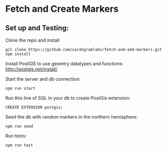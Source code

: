 # Fetch and Create Markers

## Set up and Testing:

Clone the repo and install 
```
git clone https://github.com/sarahgramlabs/fetch-and-add-markers.git
npm install
```

Install PostGIS to use geomtry datatypes and functions: http://postgis.net/install/

Start the server and db connection:
```
npm run start
```

Run this line of SQL in your db to create PostGis extension:
```
CREATE EXTENSION postgis;
```

Seed the db with random markers in the northern hemisphere:
```
npm run seed
```

Run tests:
```
npm run test
```
